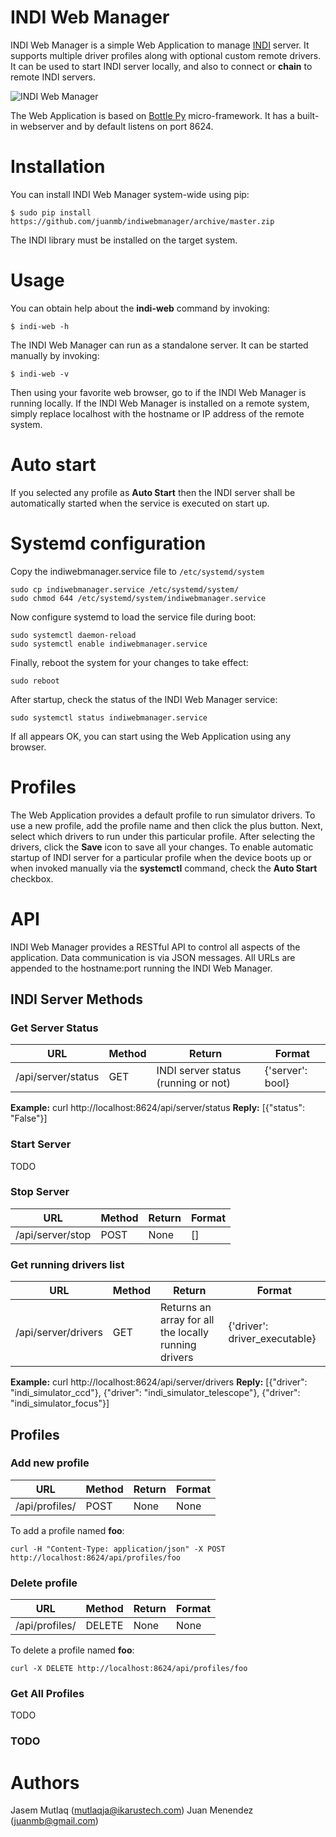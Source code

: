 # INDI Web Manager

INDI Web Manager is a simple Web Application to manage
[INDI](http://www.indilib.org) server. It supports multiple driver profiles
along with optional custom remote drivers. It can be used to start INDI server
locally, and also to connect or **chain** to remote INDI servers.

![INDI Web Manager](http://indilib.org/images/indi/indiwebmanager.png)

The Web Application is based on [Bottle Py](http://bottlepy.org)
micro-framework. It has a built-in webserver and by default listens on port
8624.

# Installation

You can install INDI Web Manager system-wide using pip:

```
$ sudo pip install https://github.com/juanmb/indiwebmanager/archive/master.zip
```

The INDI library must be installed on the target system.

# Usage

You can obtain help about the **indi-web** command by invoking:

```
$ indi-web -h
```

The INDI Web Manager can run as a standalone server. It can be started manually
by invoking:

```
$ indi-web -v
```

Then using your favorite web browser, go to [](http://localhost:8624) if the
INDI Web Manager is running locally. If the INDI Web Manager is installed on a
remote system, simply replace localhost with the hostname or IP address of the
remote system.

# Auto start

If you selected any profile as **Auto Start** then the INDI server shall be
automatically started when the service is executed on start up.

# Systemd configuration

Copy the indiwebmanager.service file to `/etc/systemd/system`

```
sudo cp indiwebmanager.service /etc/systemd/system/
sudo chmod 644 /etc/systemd/system/indiwebmanager.service
```

Now configure systemd to load the service file during boot:

```
sudo systemctl daemon-reload
sudo systemctl enable indiwebmanager.service
```

Finally, reboot the system for your changes to take effect:

```
sudo reboot
```

After startup, check the status of the INDI Web Manager service:

```
sudo systemctl status indiwebmanager.service
```

If all appears OK, you can start using the Web Application using any browser.

# Profiles

The Web Application provides a default profile to run simulator drivers. To use
a new profile, add the profile name and then click  the plus button. Next,
select which drivers to run under this particular profile. After selecting the
drivers, click the **Save** icon to save all your changes. To enable automatic
startup of INDI server for a particular profile when the device boots up or
when invoked manually via the **systemctl** command, check the **Auto Start**
checkbox.

# API

INDI Web Manager provides a RESTful API to control all aspects of the
application. Data communication is via JSON messages. All URLs are appended to
the hostname:port running the INDI Web Manager.

## INDI Server Methods

### Get Server Status

 URL | Method | Return | Format
--- | --- | --- | ---
/api/server/status | GET | INDI server status (running or not) | {'server': bool}

**Example:** curl http://localhost:8624/api/server/status
**Reply:** [{"status": "False"}]

### Start Server

 TODO

### Stop Server
URL | Method | Return | Format
--- | --- | --- | ---
/api/server/stop | POST | None | []

### Get running drivers list
URL | Method | Return | Format
--- | --- | --- | ---
/api/server/drivers | GET | Returns an array for all the locally running drivers | {'driver': driver_executable}

**Example:** curl http://localhost:8624/api/server/drivers
**Reply:** [{"driver": "indi_simulator_ccd"}, {"driver": "indi_simulator_telescope"}, {"driver": "indi_simulator_focus"}]

## Profiles

### Add new profile
URL | Method | Return | Format
--- | --- | --- | ---
/api/profiles/<name> | POST | None | None

To add a profile named **foo**:

```
curl -H "Content-Type: application/json" -X POST http://localhost:8624/api/profiles/foo
```

### Delete profile
URL | Method | Return | Format
--- | --- | --- | ---
/api/profiles/<name> | DELETE | None | None

To delete a profile named **foo**:

```
curl -X DELETE http://localhost:8624/api/profiles/foo
```

### Get All Profiles

TODO

### TODO

# Authors

Jasem Mutlaq (mutlaqja@ikarustech.com)
Juan Menendez (juanmb@gmail.com)
